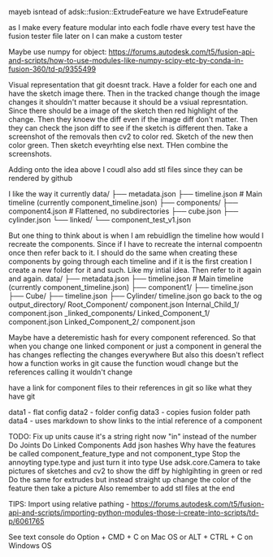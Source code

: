 
mayeb isntead of adsk::fusion::ExtrudeFeature we have ExtrudeFeature

as I make every feature modular into each fodle rhave every test have the fusion tester file
later on I can make a custom tester

Maybe use numpy for object: https://forums.autodesk.com/t5/fusion-api-and-scripts/how-to-use-modules-like-numpy-scipy-etc-by-conda-in-fusion-360/td-p/9355499


Visual representation that git doesnt track. Have a folder for each one and have the sketch image there.
Then in the tracked change though the image changes it shouldn't matter because it should be a vsiual represntation.
Since there should be a image of the sketch then red highlight of the change. Then they knoew the diff even
if the image diff don't matter. Then they can check the json diff to see if the sketch is different
then. Take a screenshot of the removals then cv2 to color red. Sketch of the new then color green.
Then sketch eveyrhting else next. THen combine the screenshots. 

Adding onto the idea above I coudl also add stl files since they can be rendered by github

I like the way it currently
data/
├── metadata.json
├── timeline.json           # Main timeline (currently component_timeline.json)
├── components/
    ├── component4.json    # Flattened, no subdirectories
    ├── cube.json
    ├── cylinder.json
└── linked/
    └── component_test_v1.json

But one thing to think about is when I am rebuidlign the timeline how would I recreate the components.
Since if I have to recreate the internal compoentn once then refer back to it. I should do the same when creating these components
by going through each timeline and if it is the first creation I create a new folder for it and such. Like my intial idea. Then refer
to it again and again.
data/
├── metadata.json
├── timeline.json           # Main timeline (currently component_timeline.json)
├── component1/
    ├── timeline.json
    ├── Cube/
        ├── timeline.json
├── Cylinder/
        timeline.json
go back to the og
output_directory/
    Root_Component/
        component.json
        Internal_Child_1/
            component.json
    _linked_components/
        Linked_Component_1/
            component.json
        Linked_Component_2/
            component.json


Maybe have a deteremistic hash for every component referenced. So that when you change one linked component or just a component in general the has changes reflecting the changes everywhere
But also this doesn't reflect how a function works in git cause the function woudl change but the references calling it wouldn't change

have a link for component files to their references in git so like what they have git

data1 - flat config
data2 - folder config
data3 - copies fusion folder path
data4 - uses markdown to show links to the intial reference of a component

TODO:
Fix up units cause it's a string right now "in" instead of the number
Do Joints
Do Linked Components
Add json hashes
Why have the features be called component_feature_type and not component_type
Stop the annoyting type.type and just turn it into type
Use adsk.core.Camera to take pictures of sketches and cv2 to show the diff by highlgihting in green or red
Do the same for extrudes but instead straight up change the color of the feature then take a picture
Also remember to add stl files at the end


TIPS:
Import using relative pathing - https://forums.autodesk.com/t5/fusion-api-and-scripts/importing-python-modules-those-i-create-into-scripts/td-p/6061765

See text console do Option + CMD + C on Mac OS or ALT + CTRL + C on Windows OS
